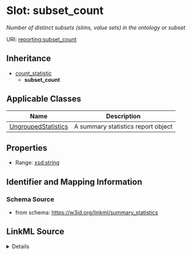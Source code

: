 # Slot: subset_count
_Number of distinct subsets (slims, value sets) in the ontology or subset_


URI: [reporting:subset_count](https://w3id.org/linkml/reportsubset_count)




## Inheritance

* [count_statistic](count_statistic.md)
    * **subset_count**





## Applicable Classes

| Name | Description |
| --- | --- |
[UngroupedStatistics](UngroupedStatistics.md) | A summary statistics report object






## Properties

* Range: [xsd:string](http://www.w3.org/2001/XMLSchema#string)







## Identifier and Mapping Information







### Schema Source


* from schema: https://w3id.org/linkml/summary_statistics




## LinkML Source

<details>
```yaml
name: subset_count
description: Number of distinct subsets (slims, value sets) in the ontology or subset
from_schema: https://w3id.org/linkml/summary_statistics
rank: 1000
is_a: count_statistic
alias: subset_count
owner: UngroupedStatistics
domain_of:
- UngroupedStatistics
range: string

```
</details>